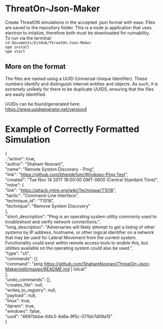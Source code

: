# ThreatOn-Json-Maker
Create ThreatON simulations in the accepted .json format with ease. Files are saved to the repository folder.
This is a node js application that uses electron to intialize, therefore both must be downloaded for runnability.  
To run via the terminal:  
`cd Documents/GitHub/ThreatOn-Json-Maker`  
`npm install`  
`npm start`
## More on the format
The files are named using a UUID (Universal Unique Identifier). These numbers identify and distinguish internet entities and objects. As such, it is extremely unlikely for there to be duplicate UUIDS, ensuring that the files are easily identified.

UUIDs can be found/generated here: https://www.uuidgenerator.net/version4

# Example of Correctly Formatted Simulation
\{  
  ..\"active": true,  
  \"author": "Shaham Noorani",  
  \"name": "Remote System Discovery - Ping",  
  \"link": "https://github.com/bhende1om/Windows-Ping-Test",  
  \"created": "Tue Nov 14 2017 18:00:00 GMT-0600 (Central Standard Time)",  
  \"mitre": {  
    \"link": "https://attack.mitre.org/wiki/Technique/T1018",  
    \"tactic": "Command-Line Interface",  
    \"technique_id": "T1018",  
    \"technique": "Remove System Discovery"  
  \},  
  \"short_description": "Ping is an operating system utility commonly used to troubleshoot and verify network connections.",  
  \"long_description": "Adversaries will likely attempt to get a listing of other systems by IP address, hostname, or other   logical identifier on a network that may be used for Lateral Movement from the current system. Functionality could exist   within remote access tools to enable this, but utilities available on the operating system could also be used.",  
  \"type": "cli",  
  \"commands": [{  
    \"command": "ping https://github.com/ShahamNoorani/ThreatOn-Json-Maker/edit/master/README.md | lolcat"   
  \},   
  \"undo_commands": [],   
  \"creates_file": null,  
  \"writes_to_registry": null,  
  \"payload": null,  
  \"linux": true,  
  \"darwin": true,  
  \"windows": false,  
  \"uuid": "4697bbba-84b3-4a6a-9f5c-071bb7d09a15"  
\}  
